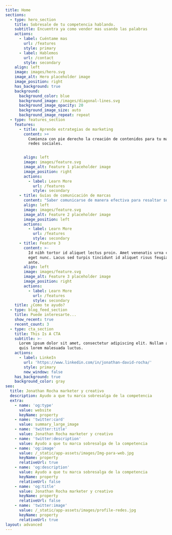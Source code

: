 ```yaml
---
title: Home
sections:
  - type: hero_section
    title: Sobresale de tu competencia hablando.
    subtitle: Encuentra ya como vender mas usando las palabras
    actions:
      - label: Cuéntame mas
        url: /features
        style: primary
      - label: Hablemos
        url: /contact
        style: secondary
    align: left
    image: images/hero.svg
    image_alt: Hero placeholder image
    image_position: right
    has_background: true
    background:
      background_color: blue
      background_image: /images/diagonal-lines.svg
      background_image_opacity: 20
      background_image_size: auto
      background_image_repeat: repeat
  - type: features_section
    features:
      - title: Aprende estrategias de marketing
        content: >+
          Comienza con pie derecho la creación de contenidos para tu marca en
          redes sociales.


        align: left
        image: images/feature.svg
        image_alt: Feature 1 placeholder image
        image_position: right
        actions:
          - label: Learn More
            url: /features
            style: secondary
      - title: Guías de comunicación de marcas
        content: "Saber comunicarse de manera efectiva para resaltar sobre tu competencia\_\n"
        align: left
        image: images/feature.svg
        image_alt: Feature 2 placeholder image
        image_position: left
        actions:
          - label: Learn More
            url: /features
            style: secondary
      - title: Feature 3
        content: >-
          Id nibh tortor id aliquet lectus proin. Amet venenatis urna cursus
          eget nunc. Lacus sed turpis tincidunt id aliquet risus feugiat in
          ante.
        align: left
        image: images/feature.svg
        image_alt: Feature 3 placeholder image
        image_position: right
        actions:
          - label: Learn More
            url: /features
            style: secondary
    title: ¿Como te ayudo?
  - type: blog_feed_section
    title: Puede interesarte...
    show_recent: true
    recent_count: 3
  - type: cta_section
    title: This Is A CTA
    subtitle: >-
      Lorem ipsum dolor sit amet, consectetur adipiscing elit. Nullam a metus
      quis lorem malesuada luctus.
    actions:
      - label: LinkeIn
        url: 'https://www.linkedin.com/in/jonathan-david-rocha/'
        style: primary
        new_window: false
    has_background: true
    background_color: gray
seo:
  title: Jonathan Rocha marketer y creativo
  description: Ayudo a que tu marca sobresalga de la competencia
  extra:
    - name: 'og:type'
      value: website
      keyName: property
    - name: 'twitter:card'
      value: summary_large_image
    - name: 'twitter:title'
      value: Jonathan Rocha marketer y creativo
    - name: 'twitter:description'
      value: Ayudo a que tu marca sobresalga de la competencia
    - name: 'og:image'
      value: /_static/app-assets/images/Img-para-web.jpg
      keyName: property
      relativeUrl: true
    - name: 'og:description'
      value: Ayudo a que tu marca sobresalga de la competencia
      keyName: property
      relativeUrl: false
    - name: 'og:title'
      value: Jonathan Rocha marketer y creativo
      keyName: property
      relativeUrl: false
    - name: 'twitter:image'
      value: /_static/app-assets/images/profile-redes.jpg
      keyName: property
      relativeUrl: true
layout: advanced
---
```

